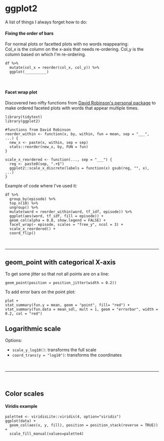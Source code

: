 # ggplot2

A list of things I always forget how to do:


#### Fixing the order of bars

For normal plots or facetted plots with no words reappearing:  
Col_x is the column on the x-axis that needs re-ordering. Col_y is the column based on which I'm re-ordering.

```
df %>%
  mutate(col_x = reorder(col_x, col_y)) %>%
  ggplot(__________)
```

<br>

#### Facet wrap plot
Discovered two nifty functions from [David Robinson's personal package](https://github.com/dgrtwo/drlib) to make ordered faceted plots with words that appear multiple times.  


```The two functions:
library(tidytext)
library(ggplot2)

#functions from David Robinson
reorder_within <- function(x, by, within, fun = mean, sep = "___", ...) {
  new_x <- paste(x, within, sep = sep)
  stats::reorder(new_x, by, FUN = fun)
}

scale_x_reordered <- function(..., sep = "___") {
  reg <- paste0(sep, ".+$")
  ggplot2::scale_x_discrete(labels = function(x) gsub(reg, "", x), ...)
}
```

Example of code where I've used it:
```
df %>%
  group_by(episode) %>%
  top_n(10) %>%
  ungroup() %>%
  mutate(word = reorder_within(word, tf_idf, episode)) %>%
  ggplot(aes(word, tf_idf, fill = episode)) +
  geom_col(alpha = 0.8, show.legend = FALSE) +
  facet_wrap(~ episode, scales = "free_y", ncol = 3) +
  scale_x_reordered() +
  coord_flip()
```


<br><hr>


## geom_point with categorical X-axis

To get some jitter so that not all points are on a line:
```
geom_point(position = position_jitter(width = 0.2))
```


To add error bars on the point plot:
```
plot +
stat_summary(fun.y = mean, geom = "point", fill= "red") +
stat_summary(fun.data = mean_sdl, mult = 1, geom = "errorbar", width = 0.2, col = "red")
```


## Logarithmic scale

Options:

+ `scale_y_log10()`: transforms the full scale
+ `coord_trans(y = "log10")`: transforms the coordinates


<br><hr><br>

## Color scales

#### Viridis example
```
palette4 <- viridisLite::viridis(4, option="viridis")
ggplot(data) +
  geom_col(aes(x, y, fill), position = position_stack(reverse = TRUE)) + 
  scale_fill_manual(values=palette4)
```
